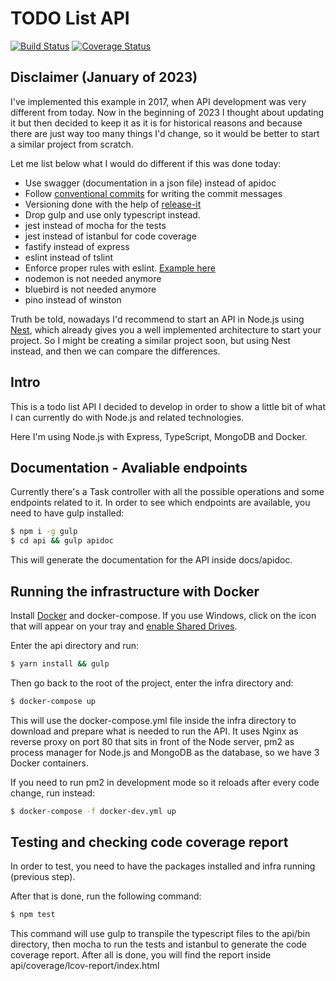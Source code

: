 # TODO List API

[![Build Status](https://travis-ci.org/jonathas/todo-api.svg?branch=master)](https://travis-ci.org/jonathas/todo-api) [![Coverage Status](https://coveralls.io/repos/github/jonathas/todo-api/badge.svg?branch=master)](https://coveralls.io/github/jonathas/todo-api?branch=master)

## Disclaimer (January of 2023)

I've implemented this example in 2017, when API development was very different from today.
Now in the beginning of 2023 I thought about updating it but then decided to keep it as it is for historical reasons and because there are just way too many things I'd change, so it would be better to start a similar project from scratch.

Let me list below what I would do different if this was done today:

- Use swagger (documentation in a json file) instead of apidoc
- Follow [conventional commits](https://www.conventionalcommits.org/en/v1.0.0-beta.2/#summary) for writing the commit messages
- Versioning done with the help of [release-it](https://www.npmjs.com/package/release-it)
- Drop gulp and use only typescript instead.
- jest instead of mocha for the tests
- jest instead of istanbul for code coverage
- fastify instead of express
- eslint instead of tslint
- Enforce proper rules with eslint. [Example here](https://gist.github.com/jonathas/c6b5f110e1eaf92d94ac976a19a3a178)
- nodemon is not needed anymore
- bluebird is not needed anymore
- pino instead of winston

Truth be told, nowadays I'd recommend to start an API in Node.js using [Nest](https://nestjs.com/), which already gives you a well implemented architecture to start your project. So I might be creating a similar project soon, but using Nest instead, and then we can compare the differences.

## Intro

This is a todo list API I decided to develop in order to show a little bit of what I can currently do with Node.js and related technologies.

Here I'm using Node.js with Express, TypeScript, MongoDB and Docker.

## Documentation - Avaliable endpoints

Currently there's a Task controller with all the possible operations and some endpoints related to it.
In order to see which endpoints are available, you need to have gulp installed:

```bash
$ npm i -g gulp
$ cd api && gulp apidoc
```

This will generate the documentation for the API inside docs/apidoc.

## Running the infrastructure with Docker

Install [Docker](https://www.docker.com/) and docker-compose. If you use Windows, click on the icon that will appear on your tray and [enable Shared Drives](https://docs.docker.com/docker-for-windows/#general).

Enter the api directory and run:
```bash
$ yarn install && gulp
```

Then go back to the root of the project, enter the infra directory and:
```bash
$ docker-compose up
```

This will use the docker-compose.yml file inside the infra directory to download and prepare what is needed to run the API.
It uses Nginx as reverse proxy on port 80 that sits in front of the Node server, pm2 as process manager for Node.js and MongoDB as the database, so we have 3 Docker containers.

If you need to run pm2 in development mode so it reloads after every code change, run instead:

```bash
$ docker-compose -f docker-dev.yml up
```

## Testing and checking code coverage report

In order to test, you need to have the packages installed and infra running (previous step).

After that is done, run the following command:
```bash
$ npm test
```

This command will use gulp to transpile the typescript files to the api/bin directory, then mocha to run the tests and istanbul to generate the code coverage report.
After all is done, you will find the report inside api/coverage/lcov-report/index.html
